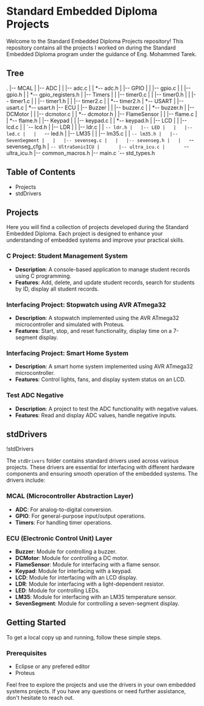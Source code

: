 # Standard Embedded Diploma Projects

Welcome to the Standard Embedded Diploma Projects repository! This repository contains all the projects I worked on during the Standard Embedded Diploma program under the guidance of Eng. Mohammed Tarek.

## Tree
.
|-- MCAL
|   |-- ADC
|   |   |-- adc.c
|   |   *-- adc.h
|   |-- GPIO
|   |   |-- gpio.c
|   |   |-- gpio.h
|   |   *-- gpio_registers.h
|   |-- Timers
|   |   |-- timer0.c
|   |   |-- timer0.h
|   |   |-- timer1.c
|   |   |-- timer1.h
|   |   |-- timer2.c
|   |   *-- timer2.h
|   *-- USART
|       |-- usart.c
|       *-- usart.h
|-- ECU
|   |-- Buzzer
|   |   |-- buzzer.c
|   |   *-- buzzer.h
|   |-- DCMotor
|   |   |-- dcmotor.c
|   |   *-- dcmotor.h
|   |-- FlameSensor
|   |   |-- flame.c
|   |   *-- flame.h
|   |-- Keypad
|   |   |-- keypad.c
|   |   *-- keypad.h
|   |-- LCD
|   |   |-- lcd.c
|   |   \`-- lcd.h
|   |-- LDR
|   |   |-- ldr.c
|   |   `-- ldr.h
|   |-- LED
|   |   |-- led.c
|   |   `-- led.h
|   |-- LM35
|   |   |-- lm35.c
|   |   `-- lm35.h
|   |-- SevenSegment
|   |   |-- sevenseg.c
|   |   |-- sevenseg.h
|   |   `-- sevenseg_cfg.h
|   `-- UltraSonicICU
|       |-- ultra_icu.c
|       `-- ultra_icu.h
|-- common_macros.h
|-- main.c
`-- std_types.h

## Table of Contents
- Projects
- stdDrivers

## Projects
Here you will find a collection of projects developed during the Standard Embedded Diploma. Each project is designed to enhance your understanding of embedded systems and improve your practical skills.

### C Project: Student Management System
- **Description**: A console-based application to manage student records using C programming.
- **Features**: Add, delete, and update student records, search for students by ID, display all student records.

### Interfacing Project: Stopwatch using AVR ATmega32
- **Description**: A stopwatch implemented using the AVR ATmega32 microcontroller and simulated with Proteus.
- **Features**: Start, stop, and reset functionality, display time on a 7-segment display.

### Interfacing Project: Smart Home System
- **Description**: A smart home system implemented using AVR ATmega32 microcontroller.
- **Features**: Control lights, fans, and display system status on an LCD.

### Test ADC Negative
- **Description**: A project to test the ADC functionality with negative values.
- **Features**: Read and display ADC values, handle negative inputs.

## stdDrivers
!stdDrivers

The `stdDrivers` folder contains standard drivers used across various projects. These drivers are essential for interfacing with different hardware components and ensuring smooth operation of the embedded systems. The drivers include:

### MCAL (Microcontroller Abstraction Layer)
- **ADC**: For analog-to-digital conversion.
- **GPIO**: For general-purpose input/output operations.
- **Timers**: For handling timer operations.

### ECU (Electronic Control Unit) Layer
- **Buzzer**: Module for controlling a buzzer.
- **DCMotor**: Module for controlling a DC motor.
- **FlameSensor**: Module for interfacing with a flame sensor.
- **Keypad**: Module for interfacing with a keypad.
- **LCD**: Module for interfacing with an LCD display.
- **LDR**: Module for interfacing with a light-dependent resistor.
- **LED**: Module for controlling LEDs.
- **LM35**: Module for interfacing with an LM35 temperature sensor.
- **SevenSegment**: Module for controlling a seven-segment display.

## Getting Started
To get a local copy up and running, follow these simple steps.

### Prerequisites
- Eclipse or any prefered editor
- Proteus

Feel free to explore the projects and use the drivers in your own embedded systems projects. If you have any questions or need further assistance, don't hesitate to reach out.

